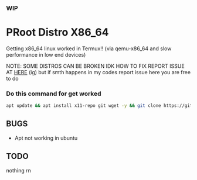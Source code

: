 ### WIP
# PRoot Distro X86_64
Getting x86_64 linux worked in Termux!! (via qemu-x86_64 and slow performance in low end devices)

NOTE: SOME DISTROS CAN BE BROKEN IDK HOW TO FIX REPORT ISSUE AT [HERE](https://github.com/termux/proot-distro/issues) (ig) but if smth happens in my codes report issue here you are free to do
### Do this command for get worked
```sh
apt update && apt install x11-repo git wget -y && git clone https://github.com/mcagabe19/linux-x86_64-in-termux && cd linux-x86_64-in-termux && bash ./runme.sh
```
## BUGS
* Apt not working in ubuntu
## TODO
nothing rn
